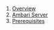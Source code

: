 1. [Overview](https://github.com/acceldata-io/odpdocumentation/wiki/Overiew)
2. [Ambari Server](https://github.com/acceldata-io/odpdocumentation/wiki/Ambari-Server)
3. [Prerequisites](https://github.com/acceldata-io/odpdocumentation/wiki/Prerequisites-to-install-Ambari-Server)